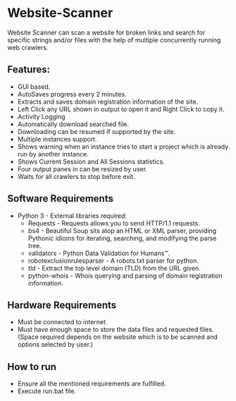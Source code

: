 # Website-Scanner
Website Scanner can scan a website for broken links and search for specific strings and/or files with the help of multiple concurrently running web crawlers. 
## Features:
  *	GUI based.
  *	AutoSaves progress every 2 minutes.
  *	Extracts and saves domain registration information of the site.
  *	Left Click any URL shown in output to open it and Right Click to copy it.
  *	Activity Logging
  *	Automatically download searched file.
  *	Downloading can be resumed if supported by the site.
  *	Multiple instances support.
  *	Shows warning when an instance tries to start a project which is already run by another instance.
  *	Shows Current Session and All Sessions statistics.
  *	Four output panes in can be resized by user.
  *	Waits for all crawlers to stop before exit.

## Software Requirements 
  *	Python 3 - External libraries required:
    *	Requests - Requests allows you to send HTTP/1.1 requests.
    *	bs4 - Beautiful Soup sits atop an HTML or XML parser, providing Pythonic idioms for iterating, searching, and modifying the parse tree.
    *	validators - Python Data Validation for Humans™.
    *	robotexclusionrulesparser - A robots.txt parser for python.
    *	tld - Extract the top level domain (TLD) from the URL given.
    *	python-whois - Whois querying and parsing of domain registration information.
## Hardware Requirements 
  *	Must be connected to internet.
  *	Must have enough space to store the data files and requested files. (Space required depends on the website which is to be scanned and options selected by user.)
## How to run
* Ensure all the mentioned requirements are fulfilled.
* Execute run.bat file.



